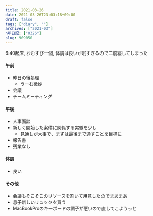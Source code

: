 ```yaml
---
title: 2021-03-26
date: 2021-03-26T23:03:18+09:00
draft: false
tags: ["diary", ""]
archives: ["2021-03"]
n年日記: ["0326"]
slug: 909050
---
```

6:40起床, おむすび一個, 体調は良いが眠すぎるので二度寝してしまった
#### 午前
- 昨日の後処理
  - うーむ微妙
- 会議
- チームミーティング
#### 午後
- 人事面談
- 新しく開始した案件に関係する実験を少し
  - 見通しが大事で、まずは最後まで通すことを目標に
- 報告書
- 残業なし
#### 体調
- 良い
#### その他
- 会議もそこそこのリソースを割いて用意したのでまあまあ
- 息子新しいリュックを買う
- MacBookProのキーボードの調子が悪いので直してこようっと